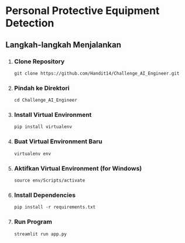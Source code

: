# Personal Protective Equipment Detection

## Langkah-langkah Menjalankan 
1. ### Clone Repository
   `git clone https://github.com/Handit14/Challenge_AI_Engineer.git`
2. ### Pindah ke Direktori
   `cd Challenge_AI_Engineer`
3. ### Install Virtual Environment
   `pip install virtualenv`
4. ### Buat Virtual Environment Baru
   `virtualenv env`
5. ### Aktifkan Virtual Environment (for Windows)
   `source env/Scripts/activate`
6. ### Install Dependencies
   `pip install -r requirements.txt`
6. ### Run Program
   `streamlit run app.py`
   
